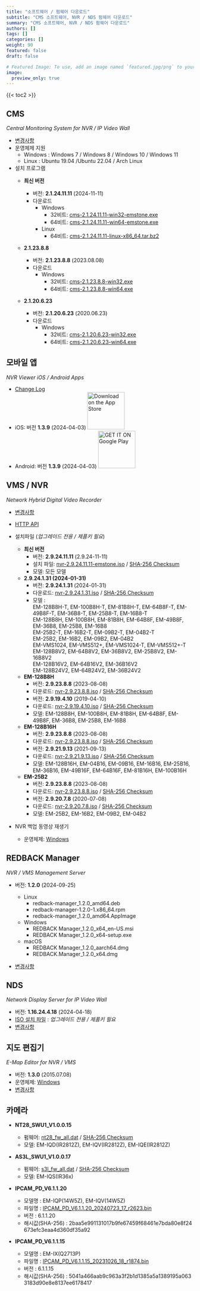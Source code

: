 ```yaml
---
title: "소프트웨어 / 펌웨어 다운로드"
subtitle: "CMS 소프트웨어, NVR / NDS 펌웨어 다운로드"
summary: "CMS 소프트웨어, NVR / NDS 펌웨어 다운로드"
authors: []
tags: []
categories: []
weight: 90
featured: false
draft: false

# Featured Image: To use, add an image named `featured.jpg/png` to your page's folder.
image:
  preview_only: true
---
```


{{< toc2 >}}

## CMS

*Central Monitoring System for NVR / IP Video Wall*

- [변경사항](/docs/cms/changelog/cms21.html)
- 운영체제 지원
  - Windows : Windows 7 / Windows 8 / Windows 10 / Windows 11
  - Linux : Ubuntu 19.04 /Ubuntu 22.04 / Arch Linux
- 설치 프로그램
  - **최신 버전**
    - 버전: **2.1.24.11.11** (2024-11-11)
    - 다운로드
      - Windows
        - 32비트: [cms-2.1.24.11.11-win32-emstone.exe](https://www.emstone.com/data/cms/cms-2.1.24.11.11-win32-emstone.exe)
        - 64비트: [cms-2.1.24.11.11-win64-emstone.exe](https://www.emstone.com/data/cms/cms-2.1.24.11.11-win64-emstone.exe)
      - Linux
        - 64비트: [cms-2.1.24.11.11-linux-x86_64.tar.bz2](https://www.emstone.com/data/cms/cms-2.1.24.11.11-linux-x86_64.tar.bz2)

  - **2.1.23.8.8**
    - 버전: **2.1.23.8.8** (2023.08.08)
    - 다운로드
      - Windows
        - 32비트: [cms-2.1.23.8.8-win32.exe](https://www.emstone.com/data/tta/cms/cms-2.1.23.8.8-win32.exe)
        - 64비트: [cms-2.1.23.8.8-win64.exe](https://www.emstone.com/data/tta/cms/cms-2.1.23.8.8-win64.exe)

  - **2.1.20.6.23**
    - 버전: **2.1.20.6.23** (2020.06.23)
    - 다운로드
      - Windows
        - 32비트: [cms-2.1.20.6.23-win32.exe](https://www.emstone.com/data/tta/cms/cms-2.1.20.6.23-win32.exe)
        - 64비트: [cms-2.1.20.6.23-win64.exe](https://www.emstone.com/data/tta/cms/cms-2.1.20.6.23-win64.exe)

## 모바일 앱

*NVR Viewer iOS / Android Apps*

- [Change Log](/docs/nvr-viewer/ChangeLog.html)
- iOS: 버전 **1.3.9** (2024-04-03)
  <a href="https://apps.apple.com/kr/app/linux-nvr-mobile-viewer/id561848768" target="_blank"><img width="100px" src="/img/app-store-badge.png" alt="Download on the App Store" class="d-inline-block py-0 my-2"></a>
- Android: 버전 **1.3.9** (2024-04-03)
  <a href="https://play.google.com/store/apps/details?id=com.emstone.moview" target="_blank"><img width="100px" src="/img/google-play-badge.png" alt="GET IT ON Google Play" class="d-inline-block py-0 my-2"></a>

## VMS / NVR

*Network Hybrid Digital Video Recorder*

- [변경사항](/docs/dvr/changelog/nvr29.html)
- [HTTP API](/docs/dvr/http/)
- 설치파일 (*업그레이드 전용 / 제품키 필요*)
  - **최신 버전**
    - 버전: **2.9.24.11.11** (2.9.24-11-11)
    - 설치 파일: [nvr-2.9.24.11.11-emstone.iso](https://www.emstone.com/data/dvr/nvr-2.9.24.11.11-emstone.iso)
                 / [SHA-256 Checksum](https://www.emstone.com/data/dvr/nvr-2.9.24.11.11-emstone.iso-sha256.txt)
    - 모델: 모든 모델
  <!--  - **EM-VMS1024**
    - 버전: **2.9.24.1.31** (2024-01-31)
    - 다운로드: [nvr-2.9.24.1.31.iso](https://www.emstone.com/data/tta/emstone/2024/nvr-2.9.24.1.31.iso)
                / [SHA-256 Checksum](https://www.emstone.com/data/tta/emstone/2024/nvr-2.9.24.1.31.iso-sha256.txt)
    - 모델: EM-VMS1024, EM-VMS512+, EM-VMS1024-T, EM-VMS512+-T
  - **EM-128B8H-T**
    - 버전: **2.9.24.1.31** (2024-01-31)
    - 다운로드: [nvr-2.9.24.1.31.iso](https://www.emstone.com/data/tta/emstone/2024/nvr-2.9.24.1.31.iso)
                / [SHA-256 Checksum](https://www.emstone.com/data/tta/emstone/2024/nvr-2.9.24.1.31.iso-sha256.txt)
    - 모델: EM-128B8H-T, EM-100B8H-T, EM-81B8H-T, EM-64B8F-T, EM-49B8F-T, EM-36B8-T, EM-128B8H, EM-100B8H, EM-81B8H, EM-64B8F, EM-49B8F, EM-36B8
  - **EM-25B8-T**
    - 버전: **2.9.24.1.31** (2024-01-31)
    - 다운로드: [nvr-2.9.24.1.31.iso](https://www.emstone.com/data/tta/emstone/2024/nvr-2.9.24.1.31.iso)
                / [SHA-256 Checksum](https://www.emstone.com/data/tta/emstone/2024/nvr-2.9.24.1.31.iso-sha256.txt)
    - 모델: EM-25B8-T, EM-16B8-T, EM-25B8, EM-16B8
  - **EM-25B2-T**
    - 버전: **2.9.24.1.31** (2024-01-31)
    - 다운로드: [nvr-2.9.24.1.31.iso](https://www.emstone.com/data/tta/emstone/2024/nvr-2.9.24.1.31.iso)
                / [SHA-256 Checksum](https://www.emstone.com/data/tta/emstone/2024/nvr-2.9.24.1.31.iso-sha256.txt)
    - 모델: EM-25B2-T, EM-16B2-T, EM-09B2-T, EM-04B2-T, EM-25B2, EM-16B2, EM-09B2, EM-04B2 -->

  - **2.9.24.1.31 (2024-01-31)**
    - 버전: **2.9.24.1.31** (2024-01-31)
    - 다운로드: [nvr-2.9.24.1.31.iso](https://www.emstone.com/data/tta/emstone/2024/nvr-2.9.24.1.31.iso)
                / [SHA-256 Checksum](https://www.emstone.com/data/tta/emstone/2024/nvr-2.9.24.1.31.iso-sha256.txt)
    - 모델 : <br>
      EM-128B8H-T, EM-100B8H-T, EM-81B8H-T, EM-64B8F-T, EM-49B8F-T, EM-36B8-T, EM-25B8-T, EM-16B8-T<br>
      EM-128B8H, EM-100B8H, EM-81B8H, EM-64B8F, EM-49B8F, EM-36B8, EM-25B8, EM-16B8<br>
      EM-25B2-T, EM-16B2-T, EM-09B2-T, EM-04B2-T<br>
      EM-25B2, EM-16B2, EM-09B2, EM-04B2<br>
      EM-VMS1024, EM-VMS512+, EM-VMS1024-T, EM-VMS512+-T<br>
      EM-128B8V2, EM-64B8V2, EM-36B8V2, EM-25B8V2, EM-16B8V2<br>
      EM-128B16V2, EM-64B16V2, EM-36B16V2<br>
      EM-128B24V2, EM-64B24V2, EM-36B24V2
  - **EM-128B8H**
    - 버전: **2.9.23.8.8** (2023-08-08)
    - 다운로드: [nvr-2.9.23.8.8.iso](https://www.emstone.com/data/tta/emstone/2023/nvr-2.9.23.8.8.iso)
                / [SHA-256 Checksum](https://www.emstone.com/data/tta/emstone/2023/nvr-2.9.23.8.8.iso-sha256.txt)
    - 버전: **2.9.19.4.10** (2019-04-10)
    - 다운로드: [nvr-2.9.19.4.10.iso](https://www.emstone.com/data/tta/emstone/2019/nvr-2.9.19.4.10.iso)
                / [SHA-256 Checksum](https://www.emstone.com/data/tta/emstone/2019/nvr-2.9.19.4.10.iso-sha256.txt)
    - 모델: EM-128B8H, EM-100B8H, EM-81B8H, EM-64B8F, EM-49B8F, EM-36B8, EM-25B8, EM-16B8
  - **EM-128B16H**
    - 버전: **2.9.23.8.8** (2023-08-08)
    - 다운로드: [nvr-2.9.23.8.8.iso](https://www.emstone.com/data/tta/emstone/2023/nvr-2.9.23.8.8.iso)
                / [SHA-256 Checksum](https://www.emstone.com/data/tta/emstone/2023/nvr-2.9.23.8.8.iso-sha256.txt)
    - 버전: **2.9.21.9.13** (2021-09-13)
    - 다운로드: [nvr-2.9.21.9.13.iso](https://www.emstone.com/data/tta/emstone/2021/nvr-2.9.21.9.13.iso)
                / [SHA-256 Checksum](https://www.emstone.com/data/tta/emstone/2021/nvr-2.9.21.9.13.iso-sha256.txt)
    - 모델: EM-128B16H, EM-04B16, EM-09B16, EM-16B16, EM-25B16, EM-36B16, EM-49B16F, EM-64B16F, EM-81B16H, EM-100B16H
  - **EM-25B2**
    - 버전: **2.9.23.8.8** (2023-08-08)
    - 다운로드: [nvr-2.9.23.8.8.iso](https://www.emstone.com/data/tta/emstone/2023/nvr-2.9.23.8.8.iso)
                / [SHA-256 Checksum](https://www.emstone.com/data/tta/emstone/2023/nvr-2.9.23.8.8.iso-sha256.txt)
    - 버전: **2.9.20.7.8** (2020-07-08)
    - 다운로드: [nvr-2.9.20.7.8.iso](https://www.emstone.com/data/tta/emstone/2020/nvr-2.9.20.7.8.iso)
                / [SHA-256 Checksum](https://www.emstone.com/data/tta/emstone/2020/nvr-2.9.20.7.8.iso-sha256.txt)
    - 모델: EM-25B2, EM-16B2, EM-09B2, EM-04B2
- NVR 백업 동영상 재생기
  - 운영체제: [Windows](https://www.emstone.com/data/nvrplay/nvrplay.exe)

## REDBACK Manager

*NVR / VMS Management Server*

- 버전: **1.2.0** (2024-09-25)
  - Linux
    - redback-manager_1.2.0_amd64.deb
    - redback-manager-1.2.0-1.x86_64.rpm
    - redback-manager_1.2.0_amd64.AppImage
  - Windows
    - REDBACK Manager_1.2.0_x64_en-US.msi
    - REDBACK Manager_1.2.0_x64-setup.exe
  - macOS
    - REDBACK Manager_1.2.0_aarch64.dmg
    - REDBACK.Manager_1.2.0_x64.dmg

- [변경사항](/docs/redback/ChangeLog.html)

## NDS

*Network Display Server for IP Video Wall*

- 버전: **1.16.24.4.18** (2024-04-18)
- [ISO 설치 파일](https://www.emstone.com/data/nds/nds-1.16.24.4.18.iso)
   : *업그레이드 전용 / 제품키 필요*
- [변경사항](/docs/nds/ChangeLog.html)

## 지도 편집기

*E-Map Editor for NVR / VMS*

- 버전: **1.3.0** (2015.07.08)
- 운영체제: [Windows](https://www.emstone.com/data/vms/mapedit/vms-mapedit-1.3.0-win-ia32-20150708.zip)
- [변경사항](https://github.com/nvrsw/mapedit/blob/master/ChangeLog.md)

## 카메라

- **NT28_SWU1_V1.0.0.15**
  - 펌웨어: [nt28_fw_all.dat](https://www.emstone.com/data/tta/camera/nt28_fw_all.dat)
            / [SHA-256 Checksum](https://www.emstone.com/data/tta/camera/hash_code.txt)
  - 모델: EM-IQD(IR2812Z), EM-IQV(IR2812Z), EM-IQE(IR2812Z)

- **AS3L_SWU1_V1.0.0.17**
  - 펌웨어: [s3l_fw_all.dat](https://www.emstone.com/data/tta/camera/EM-IQS/s3l_fw_all.dat)
            / [SHA-256 Checksum](https://www.emstone.com/data/tta/camera/EM-IQS/hash_code.txt)
  - 모델: EM-IQS(IR36x)

- **IPCAM_PD_V6.1.1.20**
  - 모델명 : EM-IQP(14W5Z), EM-IQV(14W5Z)
  - 파일명 : [IPCAM_PD_V6.1.1.20_20240723_17_r2623.bin](https://www.emstone.com/data/tta/camera/EM-IQP(14W5Z)/IPCAM_PD_V6.1.1.20_20240723_17_r2623.bin)
  - 버전 : 6.1.1.20
  - 해시값(SHA-256) : <span style="word-break:break-all;">2baa5e991131017b9fe67459f68461e7bda80e8f24673efc3eaa4d360df35a92</span>

- **IPCAM_PD_V6.1.1.15**
  - 모델명 : EM-IX(Q2713P)
  - 파일명 : [IPCAM_PD_V6.1.1.15_20231026_18_r1874.bin](https://www.emstone.com/data/tta/camera/EM-IX(Q2713P)/IPCAM_PD_V6.1.1.15_20231026_18_r1874.bin)
  - 버전 : 6.1.1.15
  - 해시값(SHA-256) : <span style="word-break:break-all;">5041a466aab9c963a3f2b1d1385a5a1389195a0633183d90e8e8137ee6178417</span>